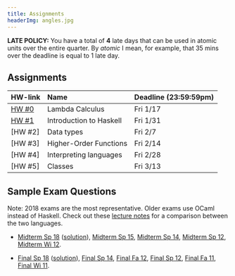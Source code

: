 ```yaml
---
title: Assignments
headerImg: angles.jpg
---
```


**LATE POLICY:** You have a total of **4** late days
that can be used in atomic units over the entire
quarter. By *atomic* I mean, for example, that 35
mins over the deadline is equal to 1 late day.

## Assignments

| **HW-link**                                      | **Name**                |  **Deadline (23:59:59pm)** |
|:-------------------------------------------------|:------------------------|:---------------------------|
| [HW #0](https://classroom.github.com/a/uZ3pZ6pP) | Lambda Calculus         | Fri 1/17                   |
| [HW #1](https://classroom.github.com/a/B5wdCjPJ) | Introduction to Haskell | Fri 1/31                   |
| [HW #2]                                          | Data types              | Fri 2/7                    |
| [HW #3]                                          | Higher-Order Functions  | Fri 2/14                   |
| [HW #4]                                          | Interpreting languages  | Fri 2/28                   |
| [HW #5]                                          | Classes                 | Fri 3/13                   |

## Sample Exam Questions

Note: 2018 exams are the most representative. Older exams use OCaml instead of Haskell.
Check out these [lecture notes](https://ucsd-cse130.github.io/web/lectures/02-haskell.html)
for a comparison between the two languages.

- [Midterm Sp 18](/static/raw/130-midterm-sp18.pdf) ([solution](/static/raw/130-midterm-sp18-solution.pdf)),
  [Midterm Sp 15](/static/raw/midterm-sp15.pdf),
  [Midterm Sp 14](/static/raw/midterm-sp14.pdf),
  [Midterm Sp 12](/static/raw/midterm-sp12.pdf),
  [Midterm Wi 12](/static/raw/midterm-wi12.pdf).

- [Final Sp 18](/static/raw/130-final-sp18.pdf) ([solution](/static/raw/130-final-sp18-solution.pdf)),
  [Final Sp 14](/static/raw/final-sp14.pdf),
  [Final Fa 12](/static/raw/final-fa12.pdf),
  [Final Sp 12](/static/raw/final-sp12.pdf),
  [Final Fa 11](/static/raw/final-fa11.pdf),
  [Final Wi 11](/static/raw/final-wi11.pdf).
